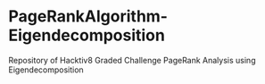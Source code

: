 # PageRankAlgorithm-Eigendecomposition
Repository of Hacktiv8 Graded Challenge PageRank Analysis using Eigendecomposition
